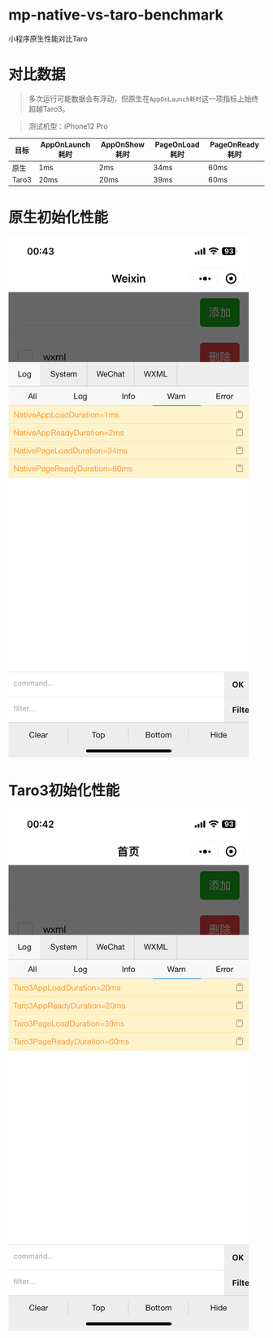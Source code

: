# mp-native-vs-taro-benchmark
小程序原生性能对比Taro


# 对比数据
> 多次运行可能数据会有浮动，但原生在`AppOnLaunch耗时`这一项指标上始终超越Taro3。

> 测试机型：iPhone12 Pro

| 目标 | AppOnLaunch耗时 | AppOnShow耗时 | PageOnLoad耗时 | PageOnReady耗时 |
| -- | -- | -- | -- | -- |
| 原生 | 1ms | 2ms | 34ms | 60ms |
| Taro3 | 20ms | 20ms | 39ms | 60ms |

# 原生初始化性能

![原生初始化性能](./原生.PNG)


# Taro3初始化性能

![原生初始化性能](./Taro3.PNG)
